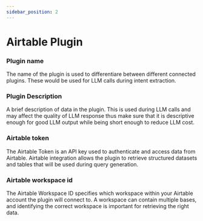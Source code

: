 ```yaml
---
sidebar_position: 2
---
```


# Airtable Plugin

### Plugin name
The name of the plugin is used to differentiare between different connected plugins. These would be used for LLM calls during intent extraction.

### Plugin Description
A brief description of data in the plugin. This is used during LLM calls and may affect the quality of LLM response thus make sure that it is descriptive enough for good LLM output while being short enough to reduce LLM cost.

### Airtable token
The Airtable Token is an API key used to authenticate and access data from Airtable. Airtable integration allows the plugin to retrieve structured datasets and tables that will be used during query generation.

### Airtable workspace id
The Airtable Workspace ID specifies which workspace within your Airtable account the plugin will connect to. A workspace can contain multiple bases, and identifying the correct workspace is important for retrieving the right data.